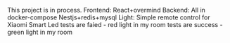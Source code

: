 
This project is in process.
Frontend: 
 React+overmind
Backend: 
 All in docker-compose
 Nestjs+redis+mysql
Light: 
 Simple remote control for Xiaomi Smart Led
  tests are faied - red light in my room
  tests are success - green light in my room